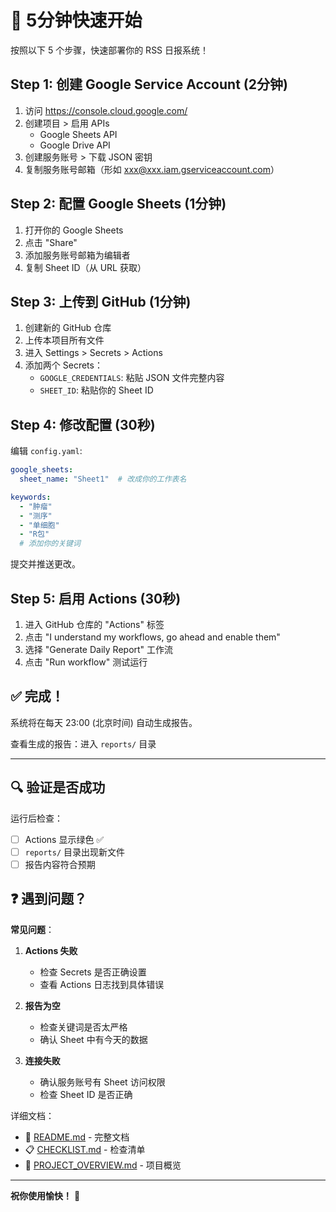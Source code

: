 # 🚀 5分钟快速开始

按照以下 5 个步骤，快速部署你的 RSS 日报系统！

## Step 1: 创建 Google Service Account (2分钟)

1. 访问 https://console.cloud.google.com/
2. 创建项目 > 启用 APIs
   - Google Sheets API
   - Google Drive API
3. 创建服务账号 > 下载 JSON 密钥
4. 复制服务账号邮箱（形如 xxx@xxx.iam.gserviceaccount.com）

## Step 2: 配置 Google Sheets (1分钟)

1. 打开你的 Google Sheets
2. 点击 "Share" 
3. 添加服务账号邮箱为编辑者
4. 复制 Sheet ID（从 URL 获取）

## Step 3: 上传到 GitHub (1分钟)

1. 创建新的 GitHub 仓库
2. 上传本项目所有文件
3. 进入 Settings > Secrets > Actions
4. 添加两个 Secrets：
   - `GOOGLE_CREDENTIALS`: 粘贴 JSON 文件完整内容
   - `SHEET_ID`: 粘贴你的 Sheet ID

## Step 4: 修改配置 (30秒)

编辑 `config.yaml`:

```yaml
google_sheets:
  sheet_name: "Sheet1"  # 改成你的工作表名

keywords:
  - "肿瘤"
  - "测序"
  - "单细胞"
  - "R包"
  # 添加你的关键词
```

提交并推送更改。

## Step 5: 启用 Actions (30秒)

1. 进入 GitHub 仓库的 "Actions" 标签
2. 点击 "I understand my workflows, go ahead and enable them"
3. 选择 "Generate Daily Report" 工作流
4. 点击 "Run workflow" 测试运行

## ✅ 完成！

系统将在每天 23:00 (北京时间) 自动生成报告。

查看生成的报告：进入 `reports/` 目录

---

## 🔍 验证是否成功

运行后检查：
- [ ] Actions 显示绿色 ✅
- [ ] `reports/` 目录出现新文件
- [ ] 报告内容符合预期

## ❓ 遇到问题？

**常见问题**：

1. **Actions 失败**
   - 检查 Secrets 是否正确设置
   - 查看 Actions 日志找到具体错误

2. **报告为空**
   - 检查关键词是否太严格
   - 确认 Sheet 中有今天的数据

3. **连接失败**
   - 确认服务账号有 Sheet 访问权限
   - 检查 Sheet ID 是否正确

详细文档：
- 📖 [README.md](README.md) - 完整文档
- 📋 [CHECKLIST.md](CHECKLIST.md) - 检查清单
- 🎯 [PROJECT_OVERVIEW.md](PROJECT_OVERVIEW.md) - 项目概览

---

**祝你使用愉快！** 🎉
